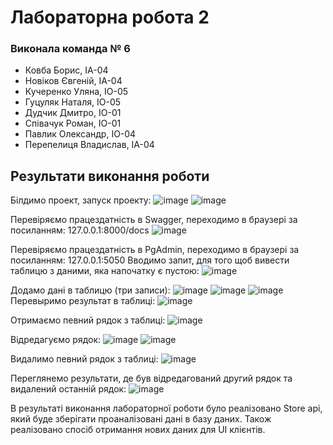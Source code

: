 # **Лабораторна робота 2**

### Виконала команда № 6
- Ковба Борис, ІА-04
- Новіков Євгеній, ІА-04
- Кучеренко Уляна, ІО-05
- Гуцуляк Наталя, ІО-05
- Дудчик Дмитро, ІО-01
- Співачук Роман, ІО-01
- Павлик Олександр, ІО-04
- Перепелиця Владислав, ІА-04

## Результати виконання роботи
Білдимо проект, запуск проекту:
![image](https://github.com/Bulbazavrenok/Techn_IoT/assets/98901552/8d97a0c8-1c07-41fe-8d90-0ffc6547d0c4)
![image](https://github.com/Bulbazavrenok/Techn_IoT/assets/98901552/2b212b33-99e2-434c-ac75-d366badf7e74)


Перевіряємо працездатність в Swagger, переходимо в браузері за посиланням: 127.0.0.1:8000/docs
![image](https://github.com/Bulbazavrenok/Techn_IoT/assets/98901552/10d743f5-6eaa-4409-af17-880f048e3b2f)


Перевіряємо працездатність в PgAdmin, переходимо в браузері за посиланням: 127.0.0.1:5050
Вводимо запит, для того щоб вивести таблицю з даними, яка напочатку є пустою:
![image](https://github.com/Bulbazavrenok/Techn_IoT/assets/98901552/518e0a63-a71f-4877-871b-3b0b08985921)

Додамо дані в таблицю (три записи):
![image](https://github.com/Bulbazavrenok/Techn_IoT/assets/98901552/b196ac65-0756-4571-acc8-2ae1cacf2108)
![image](https://github.com/Bulbazavrenok/Techn_IoT/assets/98901552/27b76da2-cf6a-4a14-9801-d537ee68f1c0)
![image](https://github.com/Bulbazavrenok/Techn_IoT/assets/98901552/00a5cecc-5e47-4f79-98cf-d25a61127ab6)
Перевыримо результат в таблиці:
![image](https://github.com/Bulbazavrenok/Techn_IoT/assets/98901552/9c091ee3-ecdb-477c-9b8f-6a5761d85a33)

Отримаємо певний рядок з таблиці:
![image](https://github.com/Bulbazavrenok/Techn_IoT/assets/98901552/42fa7eef-7f85-45ec-8612-88fe38870a22)

Відредагуємо рядок:
![image](https://github.com/Bulbazavrenok/Techn_IoT/assets/98901552/921ac00b-2c60-4805-a2b9-2249ffca57bf)
![image](https://github.com/Bulbazavrenok/Techn_IoT/assets/98901552/b782f8d1-b3e9-4e02-93e4-578ad187eb06)

Видалимо певний рядок з таблиці:
![image](https://github.com/Bulbazavrenok/Techn_IoT/assets/98901552/3a34a264-50ea-45c2-87e9-bcf31df37126)

Переглянемо результати, де був відредагований другий рядок та видалений останній рядок:
![image](https://github.com/Bulbazavrenok/Techn_IoT/assets/98901552/bb22fede-c109-4f28-9fee-3589628535ca)

В результаті виконання лабораторної роботи було реалізовано Store api, який буде зберігати проаналізовані дані в базу даних. Також реалізовано спосіб отримання
нових даних для UI клієнтів.

